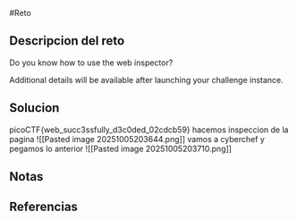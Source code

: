 #Reto 
## Descripcion del reto
Do you know how to use the web inspector?

Additional details will be available after launching your challenge instance.
## Solucion
picoCTF{web_succ3ssfully_d3c0ded_02cdcb59}
hacemos inspeccion de la pagina
![[Pasted image 20251005203644.png]]
vamos a cyberchef y pegamos lo anterior
![[Pasted image 20251005203710.png]]
## Notas

## Referencias
